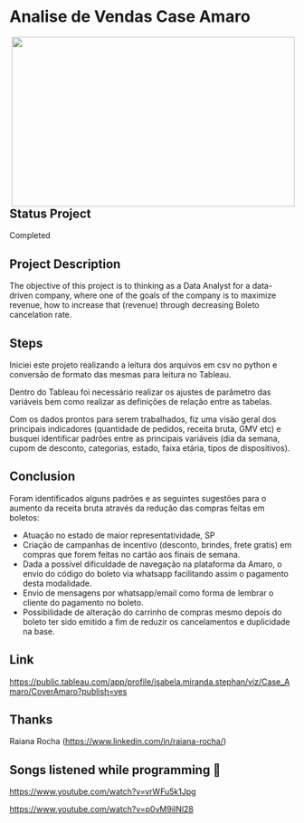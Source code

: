 # Analise de Vendas Case Amaro
 
<img align="right" src=https://hashtagcuritiba.com/wp-content/uploads/2018/09/Guide-Shop-AMARO-ParkShoppingBarigui-1.jpg height="300" width = "500" />

## Status Project

Completed

## Project Description

The objective of this project is to thinking as a Data Analyst for a data-driven company, where one of the goals of the company is to maximize revenue, how to increase that (revenue) through decreasing Boleto cancelation rate.

## Steps

Iniciei este projeto realizando a leitura dos arquivos em csv no python e conversão de formato das mesmas para leitura no Tableau. 

Dentro do Tableau foi necessário realizar os ajustes de parâmetro das variáveis bem como realizar as definições de relação entre as tabelas.

Com os dados prontos para serem trabalhados, fiz uma visão geral dos principais indicadores (quantidade de pedidos, receita bruta, GMV etc) e busquei identificar padrões entre as principais variáveis (dia da semana, cupom de desconto, categorias, estado, faixa etária, tipos de dispositivos).

## Conclusion

Foram identificados alguns padrões e as seguintes sugestões para o aumento da receita bruta através da redução das compras feitas em boletos:

- Atuação no estado de maior representatividade, SP
- Criação de campanhas de incentivo (desconto, brindes, frete gratis) em compras que forem feitas no cartão aos finais de semana.
- Dada a possível dificuldade de navegação na plataforma da Amaro, o envio do código do boleto via whatsapp facilitando assim o pagamento desta modalidade.
- Envio de mensagens por whatsapp/email como forma de lembrar o cliente do pagamento no boleto.
- Possibilidade de alteração do carrinho de compras mesmo depois do boleto ter sido emitido a fim de reduzir os cancelamentos e duplicidade na base.

## Link 

https://public.tableau.com/app/profile/isabela.miranda.stephan/viz/Case_Amaro/CoverAmaro?publish=yes

## Thanks

Raiana Rocha (https://www.linkedin.com/in/raiana-rocha/)

## Songs listened while programming 🎼 

https://www.youtube.com/watch?v=vrWFu5k1Jpg

https://www.youtube.com/watch?v=p0vM9iINl28

